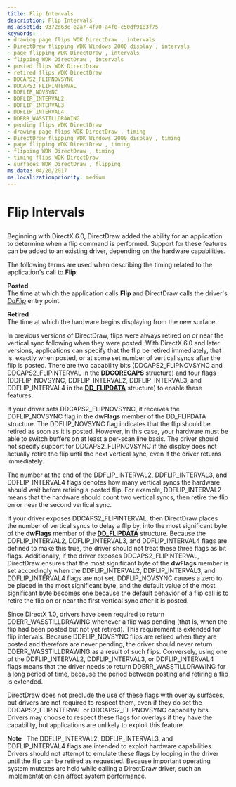 ```yaml
---
title: Flip Intervals
description: Flip Intervals
ms.assetid: 9372d63c-e2a7-4f70-a4f0-c50df9183f75
keywords:
- drawing page flips WDK DirectDraw , intervals
- DirectDraw flipping WDK Windows 2000 display , intervals
- page flipping WDK DirectDraw , intervals
- flipping WDK DirectDraw , intervals
- posted flips WDK DirectDraw
- retired flips WDK DirectDraw
- DDCAPS2_FLIPNOVSYNC
- DDCAPS2_FLIPINTERVAL
- DDFLIP_NOVSYNC
- DDFLIP_INTERVAL2
- DDFLIP_INTERVAL3
- DDFLIP_INTERVAL4
- DDERR_WASSTILLDRAWING
- pending flips WDK DirectDraw
- drawing page flips WDK DirectDraw , timing
- DirectDraw flipping WDK Windows 2000 display , timing
- page flipping WDK DirectDraw , timing
- flipping WDK DirectDraw , timing
- timing flips WDK DirectDraw
- surfaces WDK DirectDraw , flipping
ms.date: 04/20/2017
ms.localizationpriority: medium
---
```


# Flip Intervals


## <span id="ddk_flip_intervals_gg"></span><span id="DDK_FLIP_INTERVALS_GG"></span>


Beginning with DirectX 6.0, DirectDraw added the ability for an application to determine when a flip command is performed. Support for these features can be added to an existing driver, depending on the hardware capabilities.

The following terms are used when describing the timing related to the application's call to **Flip**:

<span id="Posted"></span><span id="posted"></span><span id="POSTED"></span>**Posted**  
The time at which the application calls **Flip** and DirectDraw calls the driver's [*DdFlip*](/windows/desktop/api/ddrawint/nc-ddrawint-pdd_surfcb_flip) entry point.

<span id="Retired"></span><span id="retired"></span><span id="RETIRED"></span>**Retired**  
The time at which the hardware begins displaying from the new surface.

In previous versions of DirectDraw, flips were always retired on or near the vertical sync following when they were posted. With DirectX 6.0 and later versions, applications can specify that the flip be retired immediately, that is, exactly when posted, or at some set number of vertical syncs after the flip is posted. There are two capability bits (DDCAPS2\_FLIPNOVSYNC and DDCAPS2\_FLIPINTERVAL in the [**DDCORECAPS**](/windows/desktop/api/ddrawi/ns-ddrawi-_ddcorecaps) structure) and four flags (DDFLIP\_NOVSYNC, DDFLIP\_INTERVAL2, DDFLIP\_INTERVAL3, and DDFLIP\_INTERVAL4 in the [**DD\_FLIPDATA**](/windows/desktop/api/ddrawint/ns-ddrawint-_dd_flipdata) structure) to enable these features.

If your driver sets DDCAPS2\_FLIPNOVSYNC, it receives the DDFLIP\_NOVSYNC flag in the **dwFlags** member of the DD\_FLIPDATA structure. The DDFLIP\_NOVSYNC flag indicates that the flip should be retired as soon as it is posted. However, in this case, your hardware must be able to switch buffers on at least a per-scan line basis. The driver should not specify support for DDCAPS2\_FLIPNOVSYNC if the display does not actually retire the flip until the next vertical sync, even if the driver returns immediately.

The number at the end of the DDFLIP\_INTERVAL2, DDFLIP\_INTERVAL3, and DDFLIP\_INTERVAL4 flags denotes how many vertical syncs the hardware should wait before retiring a posted flip. For example, DDFLIP\_INTERVAL2 means that the hardware should count two vertical syncs, then retire the flip on or near the second vertical sync.

If your driver exposes DDCAPS2\_FLIPINTERVAL, then DirectDraw places the number of vertical syncs to delay a flip by, into the most significant byte of the **dwFlags** member of the [**DD\_FLIPDATA**](/windows/desktop/api/ddrawint/ns-ddrawint-_dd_flipdata) structure. Because the DDFLIP\_INTERVAL2, DDFLIP\_INTERVAL3, and DDFLIP\_INTERVAL4 flags are defined to make this true, the driver should not treat these three flags as bit flags. Additionally, if the driver exposes DDCAPS2\_FLIPINTERVAL, DirectDraw ensures that the most significant byte of the **dwFlags** member is set accordingly when the DDFLIP\_INTERVAL2, DDFLIP\_INTERVAL3, and DDFLIP\_INTERVAL4 flags are not set. DDFLIP\_NOVSYNC causes a zero to be placed in the most significant byte, and the default value of the most significant byte becomes one because the default behavior of a flip call is to retire the flip on or near the first vertical sync after it is posted.

Since DirectX 1.0, drivers have been required to return DDERR\_WASSTILLDRAWING whenever a flip was pending (that is, when the flip had been posted but not yet retired). This requirement is extended for flip intervals. Because DDFLIP\_NOVSYNC flips are retired when they are posted and therefore are never pending, the driver should never return DDERR\_WASSTILLDRAWING as a result of such flips. Conversely, using one of the DDFLIP\_INTERVAL2, DDFLIP\_INTERVAL3, or DDFLIP\_INTERVAL4 flags means that the driver needs to return DDERR\_WASSTILLDRAWING for a long period of time, because the period between posting and retiring a flip is extended.

DirectDraw does not preclude the use of these flags with overlay surfaces, but drivers are not required to respect them, even if they do set the DDCAPS2\_FLIPINTERVAL or DDCAPS2\_FLIPNOVSYNC capability bits. Drivers may choose to respect these flags for overlays if they have the capability, but applications are unlikely to exploit this feature.

**Note**   The DDFLIP\_INTERVAL2, DDFLIP\_INTERVAL3, and DDFLIP\_INTERVAL4 flags are intended to exploit hardware capabilities. Drivers should not attempt to emulate these flags by looping in the driver until the flip can be retired as requested. Because important operating system mutexes are held while calling a DirectDraw driver, such an implementation can affect system performance.

 

 

